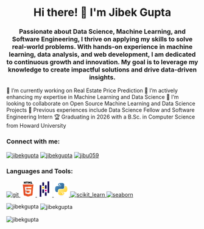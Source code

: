 <h1 align="center">Hi there! 👋 I'm Jibek Gupta</h1>
<h3 align="center">Passionate about Data Science, Machine Learning, and Software Engineering, I thrive on applying my skills to solve real-world problems. With hands-on experience in machine learning, data analysis, and web development, I am dedicated to continuous growth and innovation. My goal is to leverage my knowledge to create impactful solutions and drive data-driven insights.</h3>

🔭 I’m currently working on Real Estate Price Prediction
🌱 I’m actively enhancing my expertise in Machine Learning and Data Science
🤝 I’m looking to collaborate on Open Source Machine Learning and Data Science Projects
💼 Previous experiences include Data Science Fellow and Software Engineering Intern
🏆 Graduating in 2026 with a B.Sc. in Computer Science from Howard University

<h3 align="left">Connect with me:</h3> 
<p align="left"> <a href="https://linkedin.com/in/jibekgupta" target="blank"><img align="center" src="https://raw.githubusercontent.com/jibekgupta/github-profile-readme-generator/master/src/images/icons/Social/linked-in-alt.svg" alt="jibekgupta" height="30" width="40" /></a> <a href="https://kaggle.com/jibekgupta" target="blank"><img align="center" src="https://raw.githubusercontent.com/jibekgupta/github-profile-readme-generator/master/src/images/icons/Social/kaggle.svg" alt="jibekgupta" height="30" width="40" /></a> <a href="https://www.leetcode.com/jibu059" target="blank"><img align="center" src="https://raw.githubusercontent.com/jibekgupta/github-profile-readme-generator/master/src/images/icons/Social/leet-code.svg" alt="jibu059" height="30" width="40" /></a> </p> <h3 align="left">Languages and Tools:</h3> <p align="left"> <a href="https://git-scm.com/" target="_blank" rel="noreferrer"> <img src="https://www.vectorlogo.zone/logos/git-scm/git-scm-icon.svg" alt="git" width="40" height="40"/> </a> <a href="https://www.w3.org/html/" target="_blank" rel="noreferrer"> <img src="https://raw.githubusercontent.com/devicons/devicon/master/icons/html5/html5-original-wordmark.svg" alt="html5" width="40" height="40"/> </a> <a href="https://pandas.pydata.org/" target="_blank" rel="noreferrer"> <img src="https://raw.githubusercontent.com/devicons/devicon/2ae2a900d2f041da66e950e4d48052658d850630/icons/pandas/pandas-original.svg" alt="pandas" width="40" height="40"/> </a> <a href="https://www.python.org" target="_blank" rel="noreferrer"> <img src="https://raw.githubusercontent.com/devicons/devicon/master/icons/python/python-original.svg" alt="python" width="40" height="40"/> </a> <a href="https://scikit-learn.org/" target="_blank" rel="noreferrer"> <img src="https://upload.wikimedia.org/wikipedia/commons/0/05/Scikit_learn_logo_small.svg" alt="scikit_learn" width="40" height="40"/> </a> <a href="https://seaborn.pydata.org/" target="_blank" rel="noreferrer"> <img src="https://seaborn.pydata.org/_images/logo-mark-lightbg.svg" alt="seaborn" width="40" height="40"/> </a> </p> <p><img align="left" src="https://github-readme-stats.vercel.app/api/top-langs?username=jibekgupta&show_icons=true&locale=en&layout=compact" alt="jibekgupta" /></p> <p>&nbsp;<img align="center" src="https://github-readme-stats.vercel.app/api?username=jibekgupta&show_icons=true&locale=en" alt="jibekgupta" /></p> <p><img align="center" src="https://github-readme-streak-stats.herokuapp.com/?user=jibekgupta&" alt="jibekgupta" /></p>
